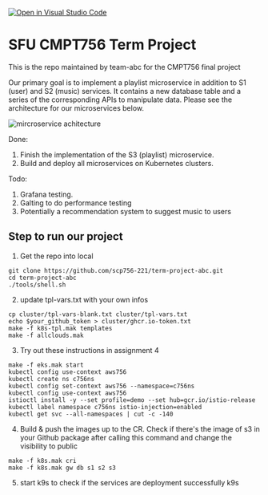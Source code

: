 [![Open in Visual Studio Code](https://classroom.github.com/assets/open-in-vscode-f059dc9a6f8d3a56e377f745f24479a46679e63a5d9fe6f495e02850cd0d8118.svg)](https://classroom.github.com/online_ide?assignment_repo_id=7281378&assignment_repo_type=AssignmentRepo)

# SFU CMPT756 Term Project 
This is the repo maintained by team-abc for the CMPT756 final project

Our primary goal is to implement a playlist microservice in addition to S1 (user) and S2 (music) services. It contains a new database table and a series of the corresponding APIs to manipulate data. Please see the architecture for our microservices below. 

![mircroservice achitecture](https://user-images.githubusercontent.com/39822436/162517769-de65a5f9-69a9-4877-9df6-c12a9323fa6a.png)

Done: 

1. Finish the implementation of the S3 (playlist) microservice.
2. Build and deploy all microservices on Kubernetes clusters. 

Todo: 

1. Grafana testing. 
2. Galting to do performance testing 
3. Potentially a recommendation system to suggest music to users 

## Step to run our project 

1. Get the repo into local 
```
git clone https://github.com/scp756-221/term-project-abc.git
cd term-project-abc
./tools/shell.sh
```

2. update tpl-vars.txt with your own infos
```
cp cluster/tpl-vars-blank.txt cluster/tpl-vars.txt 
echo $your_github_token > cluster/ghcr.io-token.txt
make -f k8s-tpl.mak templates
make -f allclouds.mak
```

3. Try out these instructions in assignment 4
```
make -f eks.mak start
kubectl config use-context aws756
kubectl create ns c756ns
kubectl config set-context aws756 --namespace=c756ns
kubectl config use-context aws756
istioctl install -y --set profile=demo --set hub=gcr.io/istio-release
kubectl label namespace c756ns istio-injection=enabled
kubectl get svc --all-namespaces | cut -c -140
```

4. Build & push the images up to the CR. Check if there's the image of s3 in your Github package after calling this command and change the visibility to public
```
make -f k8s.mak cri
make -f k8s.mak gw db s1 s2 s3
```

5. start k9s to check if the services are deployment successfully k9s


